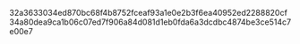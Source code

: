 32a3633034ed870bc68f4b8752fceaf93a1e0e2b3f6ea40952ed2288820cf34a80dea9ca1b06c07ed7f906a84d081d1eb0fda6a3dcdbc4874be3ce514c7e00e7
